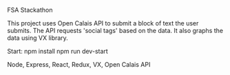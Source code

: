 FSA Stackathon 

This project uses Open Calais API to submit a block of text the user submits. The API requests 
'social tags' based on the data. It also graphs the data using VX library. 

Start:
npm install
npm run dev-start

Node, Express, React, Redux, VX, Open Calais API

